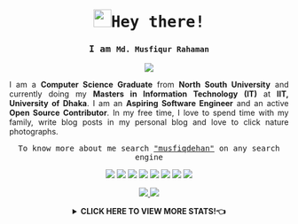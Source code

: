 
<!-- <samp> -->


<!-- <p align="center">
<sub> <a href="https://hacktoberfest.com">Completed Hacktoberfest Challenge 2022</a> -- (<a href="mailto: musfiq@musfiqdehan.me">Open To Work</a>) -- <a href="https://education.github.com/graduation/yearbook?sort=az&page=13&search=musfiqdehan#MusfiqDehan">Find me in GitHub Graduation Yearbook 2022</a> </sub>
</p> -->


<!-- <a href="https://app.daily.dev/musfiqdehan" target="_blank" title="Md. Musfiqur Rahaman's Dev Card">
    <img align="right" src="https://api.daily.dev/devcards/aa2833423ca8474fb05fe0414fc25b18.png?r=gwq" width="400" alt="Md. Musfiqur Rahaman's Dev Card"/>
</a> -->

<samp>
    <h1 align="center"><img src="https://raw.githubusercontent.com/MartinHeinz/MartinHeinz/master/wave.gif" width="32px">Hey there!</h1>
</samp>

<samp>
    <h3 align="center">I am <code><b>Md. Musfiqur Rahaman</b></code></h3>
</samp>

<p align="center">
<a href="https://github.com/DenverCoder1/readme-typing-svg">
<img src="https://readme-typing-svg.herokuapp.com?lines=Aspiring+Software+Engineer;Open+Source+Contributor;Problem+Solver;Full+Stack+Python+and+JavaScript+Developer;Content+Creator;Tech+Enthusiast&center=true&width=500&height=50">
</a>
</p>

<p align="justify">
I am a <strong>Computer Science Graduate</strong> from <strong>North South University</strong> and currently doing my <strong>Masters in Information Technology (IT)</strong> at <strong>IIT, University of Dhaka</strong>. I am an <strong>Aspiring Software Engineer</strong> and an active <strong>Open Source Contributor</strong>. In my free time, I love to spend time with my family, write blog posts in my personal blog and love to click nature photographs.
</p>

<samp>
<p align="center">
    To know more about me search <a href="https://www.google.com/search?q=musfiqdehan&source=hp&ei=wLYBZIXrDti6z7sPsLusiA0&iflsig=AK50M_UAAAAAZAHE0GFTEeWggnunqn0OoWG67DYBKXPy&ved=0ahUKEwiFy7u2sr_9AhVY3XMBHbAdC9EQ4dUDCAg&uact=5&oq=musfiqdehan&gs_lcp=Cgdnd3Mtd2l6EAMyBQgAEKIEMgUIABCiBDIFCAAQogQyBQgAEKIEOggIABCPARDqAjoICC4QjwEQ6gI6BQgAEIAEOgsIABCABBCxAxCDAToFCC4QgAQ6CwguEIAEELEDEIMBOhEILhCABBCxAxCDARDHARCvAToICAAQgAQQsQM6CAgAELEDEIMBOgUIABCxAzoECAAQAzoICC4QgAQQsQM6DgguEIAEELEDEMcBENEDOgsILhCDARCxAxCABDoHCC4QgAQQCjoHCAAQgAQQCjoECAAQHlC2HVjMPWC_RmgBcAB4AIABpwKIAfsPkgEFMC44LjOYAQCgAQGwAQo&sclient=gws-wiz">"musfiqdehan"</a> on any search engine
</p>
</samp>

<p align="center">
    <a href = "https://www.linkedin.com/in/musfiqdehan" title="LinkedIn"><img src="https://img.icons8.com/fluent/32/000000/linkedin.png"></a>
    <a href = "https://twitter.com/MusfiqDehan"><img src="https://img.icons8.com/fluent/32/000000/twitter.png"></a>
    <a href = "https://codesandbox.io/u/musfiqdehan" target="_blank"><img src="https://img.icons8.com/external-tal-revivo-color-tal-revivo/32/000000/external-codesandbox-an-online-code-editor-and-sharing-web-application-projects-logo-color-tal-revivo.png"></a>
    <a href = "https://leetcode.com/MusfiqDehan/" target="_blank"><img src="https://img.icons8.com/external-tal-revivo-color-tal-revivo/32/4a90e2/external-level-up-your-coding-skills-and-quickly-land-a-job-logo-color-tal-revivo.png"></a>
    <a href = "https://www.hackerrank.com/MusfiqDehan/" target="_blank"><img src="https://img.icons8.com/external-tal-revivo-color-tal-revivo/32/000000/external-hackerrank-is-a-technology-company-that-focuses-on-competitive-programming-logo-color-tal-revivo.png"></a>
    <a href = "https://www.codechef.com/users/musfiqdehan" title="CodeChef"><img src="https://img.icons8.com/color/32/000000/codechef.png"></a>
    <a href = "https://www.instagram.com/musfiqdehan" ><img src="https://img.icons8.com/fluency/32/instagram-new.png"></a>
    <a href = "https://unsplash.com/@musfiqdehan" ><img src="https://img.icons8.com/material-outlined/32/unsplash--v2.png"></a>
</p>

<p align="center">
    <a href="https://musfiqdehan.me" target="_blank">
        <img src="https://img.shields.io/badge/My%20Portfolio-musfiqdehan.me%20%E2%86%92-gray.svg?colorA=655BE1&colorB=4F44D6&style=for-the-badge"/>
    </a>
    <a href="https://blog.musfiqdehan.me" target="_blank">
        <img src="https://img.shields.io/badge/My%20Blog-blog.musfiqdehan.me%20%E2%86%92-gray.svg?colorA=61c265&colorB=4CAF50&style=for-the-badge"/>
    </a>
</p>


<details>
    <summary align="center"><b>CLICK HERE TO VIEW MORE STATS!👈</b></summary>
   
    
<samp>
    <h2 align="center"> 🙋‍♂️ About Me </h2>
</samp>   
 <a href="" target="_blank" title="Md. Musfiqur Rahaman's Dev Card">
    <img style="border-radius: 100px;" align="right" src="https://user-images.githubusercontent.com/47440165/184950012-4a36f782-f7e9-44cb-affc-cc82d67561fb.gif" width="400" height="300" alt="Md. Musfiqur Rahaman's Dev Card"/>
</a>
 

- 🔭  : I’m currently doing **Problem Solving** and contributing on different **Open Source Projects**

- 🌱  : I’m currently learning **Reactjs, Nextjs and Nodejs**

- 👯  : I want contribution at **[Data-Preprocessors - A Python Package](https://github.com/MusfiqDehan/data-preprocessors)** 

- 👨‍💻  : Most of my projects are available at **[My GitHub](https://github.com/MusfiqDehan)**

- 📫  : How to reach me **[musfiq@musfiqdehan.me]()**

- 👨‍🎓 : You can also find me in <a href="https://education.github.com/graduation/yearbook?sort=az&page=13&search=musfiqdehan#MusfiqDehan" target="_blank"><b>GitHub Graduation Yearbook 2022</b></a>

<br>
<br>


<samp>
    <h2 align="center"> 🚀 Languages and Tools</h2>
</samp>
  
<p align="center"> 
    <a href="https://www.w3schools.com/CPP/" target="_blank"> <img src="https://img.icons8.com/color/48/000000/c-plus-plus-logo.png" title="C++"/> </a>
    <a href="https://developer.mozilla.org/en-US/docs/Web/JavaScript" target="_blank"> <img src="https://img.icons8.com/color/48/000000/javascript.png" title="JavaScript"/> </a>
    <a href="https://www.programiz.com/python-programming" target="_blank"> <img src="https://img.icons8.com/color/48/000000/python.png" title="Python"/> </a>
    <a href="https://flutter.dev/" target="_blank"> <img src="https://img.icons8.com/color/48/000000/flask.png" title="Flask"/> </a> 
    <a href="https://flutter.dev/" target="_blank"> <img src="https://img.icons8.com/color/48/000000/django.png" title="Django"/> </a> 
    <a href="https://www.w3.org/html/" target="_blank"> <img src="https://img.icons8.com/color/48/000000/html-5.png" title="HTML"/> </a> 
    <a href="https://www.w3schools.com/css/" target="_blank"> <img src="https://img.icons8.com/color/48/000000/css3.png" title="CSS"/> </a> 
    <a href="https://www.w3schools.com/bootstrap/" target="_blank"> <img src="https://img.icons8.com/color/48/000000/bootstrap.png" title="Bootstrap"/> </a> 
    <a href="https://www.w3schools.com/mysql/" target="_blank"> <img src="https://img.icons8.com/color/48/000000/mysql-logo.png" title="MySQL"/> </a> 
    <a href="https://www.w3schools.com/css/" target="_blank"> <img src="https://cdn.icon-icons.com/icons2/2699/PNG/96/pytorch_logo_icon_169823.png" title="PyTorch"/> </a> 
    <a href="https://www.w3schools.com/css/" target="_blank"> <img src="https://img.icons8.com/color/48/000000/git.png" title="Git"/> </a> 
    <a href="https://www.w3schools.com/css/" target="_blank"> <img src="https://img.icons8.com/color/48/000000/ubuntu.png" title="Ubuntu"/> </a> 
</p>

<br/>
  
  
<!-- <samp>  
    <h2 align="center"> ⚡ Technologies </h2>
</samp>
<p align="center">These are some of the technologies and tools that I work with</p>

<table style="width:100%" align="center">
 <tr>
    <td>Programming Languages</td>
    <td> 
      <img src="https://img.shields.io/badge/-JavaScript-black?style=flat-square&logo=javascript" />
      <img src="https://img.shields.io/badge/-Nodejs-339933?style=flat-square&logo=Node.js&logoColor=white" />
      <img src="https://img.shields.io/badge/-TypeScript-007ACC?style=flat-square&logo=typescript&logoColor=white" />      
      <img src="https://img.shields.io/badge/-Java-007396?style=flat-square&logo=java" />
      <img src="https://img.shields.io/badge/-PHP-787CB5?style=flat-square&logo=PHP&logoColor=black" />
      <img src="https://img.shields.io/badge/-C++-787CB5?style=flat-square&logo=c%2B%2B&logoColor=Crayola" />
      <img src="https://img.shields.io/badge/-Python-ffff47?style=flat-square&logo=python" />      
   </td>
  </tr>
  <tr>
    <td>Frameworks</td>
    <td>
      <img src="https://img.shields.io/badge/-Express.js-000000?style=flat-square&logo=express&logoColor=white" />
      <img src="https://img.shields.io/badge/Spring_Boot-grey.svg?&style=flat-square&logo=spring-boot&logoColor=light-green" />
      <img src="https://img.shields.io/badge/-React.js-black?style=flat-square&logo=react&logoColor=Crayola" />
      <img src="https://img.shields.io/badge/-redux-black?style=flat-square&logo=redux&logoColor=violet" />
    </td>
  </tr>
  <tr>
    <td>Databases</td>
    <td>
      <img src="https://img.shields.io/badge/-MongoDB-black?style=flat-square&logo=mongodb" />
      <img src="https://img.shields.io/badge/PostgreSQL-316192.svg?&style=flat-square&logo=postgresql&logoColor=white" />
      <img src="https://img.shields.io/badge/-MySQL-4479A1?style=flat-square&logo=mysql&logoColor=white" />
      <img src="https://img.shields.io/badge/SQLite-07405E?style=flat-square&logo=sqlite&logoColor=white" />
      <img src="https://img.shields.io/badge/-Redis-DC382D?style=flat-square&logo=redis&logoColor=white" />
    </td>
  </tr>
  <tr>
    <td>Hosting/SaaS/PaaS</td>
    <td>
      <img src="https://img.shields.io/badge/Firebase-FFCA28?style=flat-square&logo=firebase&logoColor=white" />
      <img src="https://img.shields.io/badge/heroku%20-%23430098.svg?&style=flat-square&logo=heroku&logoColor=white" />
    </td>
  </tr>
  <tr>
    <td>Automate, Deploy, Platform & Tools</td>
    <td>
      <img src="https://img.shields.io/badge/-Docker-2496ED?style=flat-square&logo=docker&logoColor=white" />
      <img src="https://img.shields.io/badge/-Jenkins-DC382D?style=flat-square&logo=jenkins&logoColor=white" />
      <img src="https://img.shields.io/badge/-Git-black?style=flat-square&logo=git" /> 
      <img src="https://img.shields.io/badge/nginx%20-%23009639.svg?&style=flat-square&logo=nginx&logoColor=white" /> 
      <img src="https://img.shields.io/badge/-GitHub-181717?style=flat-square&logo=github" />
    </td>
  </tr>
  <tr>
    <td>Testing</td>
    <td>
      <img src="https://img.shields.io/badge/-Mocha-%238D6748?style=flat-square&logo=mocha&logoColor=white" />
      <img src="https://img.shields.io/badge/Junit5-25A162.svg?&style=flat-square&logo=postgresql&logoColor=white" />
    </td>
  </tr>
  <tr>
    <td>Operating Systems</td>
    <td>
      <img src="https://img.shields.io/badge/Linux-FCC624?style=flat-square&logo=linux&logoColor=black" />
      <img src="https://img.shields.io/badge/Windows-0078D6?style=flat-square&logo=windows&logoColor=white" />
      <img src="https://img.shields.io/badge/mac%20os-000000.svg?&style=flat-square&logo=apple&logoColor=white" />
    </td>
  </tr>
  <tr>
    <td>Markup/Markdown</td>
    <td>
      <img src="https://img.shields.io/badge/-HTML5-E34F26?style=flat-square&logo=html5&logoColor=white" />
      <img src="https://img.shields.io/badge/Markdown-%23000000.svg?&style=flat-square&logo=markdown&logoColor=white" />
      <img src="https://img.shields.io/badge/-CSS3-1572B6?style=flat-square&logo=css3" />
    </td>
  </tr>
                                                                                      
</table> -->
    
  
<samp>
    <h2 align="center"> 📊 My Github Stats </h2>
</samp>
<p align="center">
    <table align="center">
        <tr>
            <td>
                <a href="https://git.io/streak-stats">
        <img src="https://streak-stats.demolab.com/?user=MusfiqDehan&theme=black-ice&hide_border=true&date_format=M%20j%5B%2C%20Y%5D&background=0D1117"></a>
            </td>
        </tr>
   </table>
</p>


<br/>
<table>
    <tr>
        <td>
            <a href="https://github.com/anuraghazra/github-readme-stats"><img alt="Md. Musfiqur Rahaman's Github Stats" src="https://github-readme-stats.vercel.app/api?username=MusfiqDehan&show_icons=true&count_private=true&theme=react&hide_border=true&bg_color=0D1117" />
            </a>
        </td>
        <td>
            <a href="https://github.com/anuraghazra/github-readme-stats"><img alt="Md. Musfiqur Rahaman's Top Languages" src="https://github-readme-stats.vercel.app/api/top-langs/?username=MusfiqDehan&langs_count=8.0&hide=php,hack,jupyter%20notebook,html,java,vue&count_private=true&layout=compact&theme=react&hide_border=true&bg_color=0D1117" />
            </a>
        </td>
    </tr>
</table>
<em><b>Note:</b> Top languages is only a metric of the languages my public code consists of, and doesn't reflect experience or skill level.</em>
<br/>
<br/>

<a href="https://github.com/ashutosh00710/github-readme-activity-graph"><img title="Daily Contribution Frequency of Last 31 Days" alt="Md. Musfiqur Rahaman's Activity Graph" src="https://github-readme-activity-graph.cyclic.app/graph?username=MusfiqDehan&bg_color=0D1117&color=5BCDEC&line=5BCDEC&point=FFFFFF&hide_border=true" /></a>
<br/>
<br/>


<samp><h2 align="center">:bulb: Problem Solving</h2></samp>
<div align="center">
     <a href="https://leetcode.com/musfiqdehan">
         <img title="LeetCode Stats" alt="Md. Musfiqur Rahaman's LeetCode" src="https://leetcard.jacoblin.cool/musfiqdehan?ext=heatmap" />
     </a>   
    
</div>

<samp><h2 align="center">📚 My Latest Blog Posts</h2></samp>
<!-- HASHNODE_BLOG:START -->
<table><tr><td><a href="https://blog.musfiqdehan.me/migrating-my-django-app-from-heroku-to-railway" title="Migrating my Django app from Heroku to Railway"><img src="https://cdn.hashnode.com/res/hashnode/image/upload/v1670395695743/C0GveAcMO.png" alt="Migrating my Django app from Heroku to Railway"   /></a>
<a href="https://blog.musfiqdehan.me/migrating-my-django-app-from-heroku-to-railway" title="Migrating my Django app from Heroku to Railway"><strong>Migrating my Django app from Heroku to Railway</strong></a>
<div><strong>7 Dec 2022</strong> | <strong>Updated: 4 Jan 2023</strong></div>
<br/> Heroku is slowly closing all its free services from 28th November. My free deployments were also removed. So, let's migrate them from Heroku.
What is Heroku?
Heroku is one of the most popular cloud PaaS (Platform as a Service) platforms. If you are a...</td><td><a href="https://blog.musfiqdehan.me/deleting-items-from-a-javascript-array" title="Deleting Items from a JavaScript Array"><img src="https://cdn.hashnode.com/res/hashnode/image/upload/v1671110741065/ENijXLKmL.png" alt="Deleting Items from a JavaScript Array"   /></a>
<a href="https://blog.musfiqdehan.me/deleting-items-from-a-javascript-array" title="Deleting Items from a JavaScript Array"><strong>Deleting Items from a JavaScript Array</strong></a>
<div><strong>4 Oct 2022</strong></div>
<br/> In this article, we will discuss how we can delete or remove items from the start, middle, and end of a JavaScript Array.
Taking an Array
First, let's take an array name fruits.
var fruits = ["Banana", "Orange", "Apple", "Mango"];

Now we will see di...</td><td><a href="https://blog.musfiqdehan.me/adding-items-in-a-javascript-array" title="Adding Items in a JavaScript Array"><img src="https://cdn.hashnode.com/res/hashnode/image/upload/v1664294709712/pJg_xuqvO.png" alt="Adding Items in a JavaScript Array"   /></a>
<a href="https://blog.musfiqdehan.me/adding-items-in-a-javascript-array" title="Adding Items in a JavaScript Array"><strong>Adding Items in a JavaScript Array</strong></a>
<div><strong>27 Sept 2022</strong></div>
<br/> The array is one of the essential Data Structures. In JavaScript, we have many built-in Array methods to manipulate an array. In this article, we will learn how we can add items at the start, middle, and end of a JavaScript Array. 
Declaring an empty...</td></tr></table>
<!-- HASHNODE_BLOG:END -->


<samp>
    <h2 align="center">🏅 Badges </h2>    
</samp>  
<a href="https://holopin.io/@musfiqdehan" target="_blank" title="Md. Musfiqur Rahaman's Holopin board">
    <img src="https://holopin.me/musfiqdehan" alt="@musfiqdehan's Holopin board"/>
</a>
<br>
<br>


<samp>
     <h2 align="center">🕑 WakaTime Coding Stats </h2>
</samp>

<p align="center">
    <a href="https://wakatime.com/@d0e56323-0ace-46e4-ab21-0e749b1608c3">
        <img src="https://wakatime.com/badge/user/d0e56323-0ace-46e4-ab21-0e749b1608c3.svg?style=flat" width="250px" title="Total time coded since Jul 27 2020" />
    </a>
    <table align="center">
        <tr>
            <td>
                <a href="https://wakatime.com/@MusfiqDehan">
                    <img title="Wakatime Weekly Coding States" src="https://github-readme-stats.vercel.app/api/wakatime?username=MusfiqDehan&theme=react&hide_border=true&bg_color=0D1117&hide_title=true">
                </a>
            </td>
        </tr>
   </table>
</p>


<samp>
    <h2 align="center">Views and Followers</h2>
</samp>
<p align="center">
    <a href="https://github.com/Meghna-DAS/github-profile-views-counter">
        <img src="https://komarev.com/ghpvc/?username=MusfiqDehan">&nbsp;&nbsp;&nbsp;&nbsp;
    </a>
    <a href="https://github.com/MusfiqDehan?tab=followers">
        <img src="https://img.shields.io/github/followers/MusfiqDehan?label=Followers&style=social" alt="GitHub Badge">
    </a>   
</p>

<p align="center"><code> © 2022 | Md. Musfiqur Rahaman </code></p>


</details>
<!-- </samp> -->

